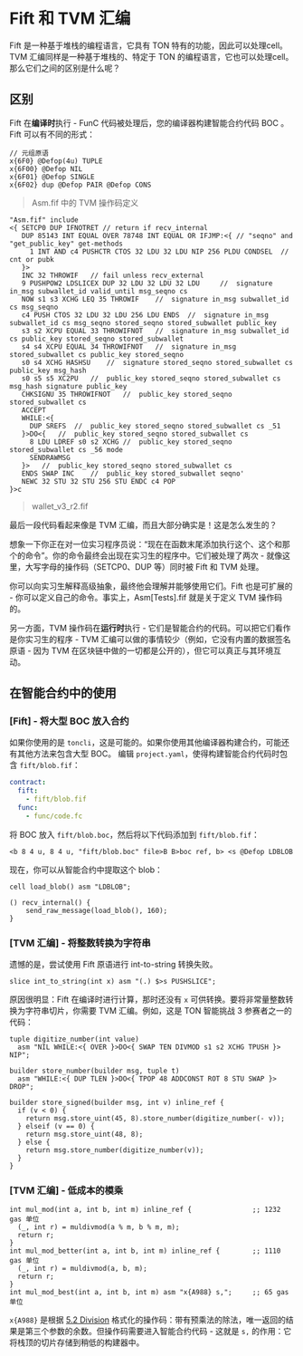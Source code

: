 # Fift 和 TVM 汇编

Fift 是一种基于堆栈的编程语言，它具有 TON 特有的功能，因此可以处理cell。TVM 汇编同样是一种基于堆栈的、特定于 TON 的编程语言，它也可以处理cell。那么它们之间的区别是什么呢？

## 区别

Fift 在**编译时**执行 - FunC 代码被处理后，您的编译器构建智能合约代码 BOC 。Fift 可以有不同的形式：

```fift
// 元组原语
x{6F0} @Defop(4u) TUPLE
x{6F00} @Defop NIL
x{6F01} @Defop SINGLE
x{6F02} dup @Defop PAIR @Defop CONS
```
> Asm.fif 中的 TVM 操作码定义

```
"Asm.fif" include
<{ SETCP0 DUP IFNOTRET // return if recv_internal
   DUP 85143 INT EQUAL OVER 78748 INT EQUAL OR IFJMP:<{ // "seqno" and "get_public_key" get-methods
     1 INT AND c4 PUSHCTR CTOS 32 LDU 32 LDU NIP 256 PLDU CONDSEL  // cnt or pubk
   }>
   INC 32 THROWIF	// fail unless recv_external
   9 PUSHPOW2 LDSLICEX DUP 32 LDU 32 LDU 32 LDU 	//  signature in_msg subwallet_id valid_until msg_seqno cs
   NOW s1 s3 XCHG LEQ 35 THROWIF	//  signature in_msg subwallet_id cs msg_seqno
   c4 PUSH CTOS 32 LDU 32 LDU 256 LDU ENDS	//  signature in_msg subwallet_id cs msg_seqno stored_seqno stored_subwallet public_key
   s3 s2 XCPU EQUAL 33 THROWIFNOT	//  signature in_msg subwallet_id cs public_key stored_seqno stored_subwallet
   s4 s4 XCPU EQUAL 34 THROWIFNOT	//  signature in_msg stored_subwallet cs public_key stored_seqno
   s0 s4 XCHG HASHSU	//  signature stored_seqno stored_subwallet cs public_key msg_hash
   s0 s5 s5 XC2PU	//  public_key stored_seqno stored_subwallet cs msg_hash signature public_key
   CHKSIGNU 35 THROWIFNOT	//  public_key stored_seqno stored_subwallet cs
   ACCEPT
   WHILE:<{
     DUP SREFS	//  public_key stored_seqno stored_subwallet cs _51
   }>DO<{	//  public_key stored_seqno stored_subwallet cs
     8 LDU LDREF s0 s2 XCHG	//  public_key stored_seqno stored_subwallet cs _56 mode
     SENDRAWMSG
   }>	//  public_key stored_seqno stored_subwallet cs
   ENDS SWAP INC	//  public_key stored_subwallet seqno'
   NEWC 32 STU 32 STU 256 STU ENDC c4 POP
}>c
```
> wallet_v3_r2.fif

最后一段代码看起来像是 TVM 汇编，而且大部分确实是！这是怎么发生的？

想象一下你正在对一位实习程序员说：“现在在函数末尾添加执行这个、这个和那个的命令”。你的命令最终会出现在实习生的程序中。它们被处理了两次 - 就像这里，大写字母的操作码（SETCP0、DUP 等）同时被 Fift 和 TVM 处理。

你可以向实习生解释高级抽象，最终他会理解并能够使用它们。Fift 也是可扩展的 - 你可以定义自己的命令。事实上，Asm[Tests].fif 就是关于定义 TVM 操作码的。

另一方面，TVM 操作码在**运行时**执行 - 它们是智能合约的代码。可以把它们看作是你实习生的程序 - TVM 汇编可以做的事情较少（例如，它没有内置的数据签名原语 - 因为 TVM 在区块链中做的一切都是公开的），但它可以真正与其环境互动。

## 在智能合约中的使用

### [Fift] - 将大型 BOC 放入合约

如果你使用的是 `toncli`，这是可能的。如果你使用其他编译器构建合约，可能还有其他方法来包含大型 BOC。
编辑 `project.yaml`，使得构建智能合约代码时包含 `fift/blob.fif`：
```yaml
contract:
  fift:
    - fift/blob.fif
  func:
    - func/code.fc
```

将 BOC 放入 `fift/blob.boc`，然后将以下代码添加到 `fift/blob.fif`：
```fift
<b 8 4 u, 8 4 u, "fift/blob.boc" file>B B>boc ref, b> <s @Defop LDBLOB
```

现在，你可以从智能合约中提取这个 blob：
```fift
cell load_blob() asm "LDBLOB";

() recv_internal() {
    send_raw_message(load_blob(), 160);
}
```

### [TVM 汇编] - 将整数转换为字符串

遗憾的是，尝试使用 Fift 原语进行 int-to-string 转换失败。
```fift
slice int_to_string(int x) asm "(.) $>s PUSHSLICE";
```
原因很明显：Fift 在编译时进行计算，那时还没有 `x` 可供转换。要将非常量整数转换为字符串切片，你需要 TVM 汇编。例如，这是 TON 智能挑战 3 参赛者之一的代码：
```fift
tuple digitize_number(int value)
  asm "NIL WHILE:<{ OVER }>DO<{ SWAP TEN DIVMOD s1 s2 XCHG TPUSH }> NIP";

builder store_number(builder msg, tuple t)
  asm "WHILE:<{ DUP TLEN }>DO<{ TPOP 48 ADDCONST ROT 8 STU SWAP }> DROP";

builder store_signed(builder msg, int v) inline_ref {
  if (v < 0) {
    return msg.store_uint(45, 8).store_number(digitize_number(- v));
  } elseif (v == 0) {
    return msg.store_uint(48, 8);
  } else {
    return msg.store_number(digitize_number(v));
  }
}
```

### [TVM 汇编] - 低成本的模乘

```fift
int mul_mod(int a, int b, int m) inline_ref {               ;; 1232 gas 单位
  (_, int r) = muldivmod(a % m, b % m, m);
  return r;
}
int mul_mod_better(int a, int b, int m) inline_ref {        ;; 1110 gas 单位
  (_, int r) = muldivmod(a, b, m);
  return r;
}
int mul_mod_best(int a, int b, int m) asm "x{A988} s,";     ;; 65 gas 单位
```

`x{A988}` 是根据 [5.2 Division](/learn/tvm-instructions/instructions#52-division) 格式化的操作码：带有预乘法的除法，唯一返回的结果是第三个参数的余数。但操作码需要进入智能合约代码 - 这就是 `s,` 的作用：它将栈顶的切片存储到稍低的构建器中。
